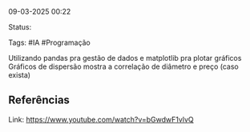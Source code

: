 09-03-2025 00:22

Status:

Tags: #IA #Programação

Utilizando pandas pra gestão de dados e matplotlib pra plotar gráficos
Gráficos de dispersão mostra a correlação de diâmetro e preço (caso exista)





## Referências

Link: https://www.youtube.com/watch?v=bGwdwF1vlvQ
